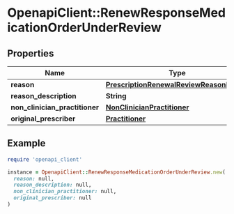 # OpenapiClient::RenewResponseMedicationOrderUnderReview

## Properties

| Name | Type | Description | Notes |
| ---- | ---- | ----------- | ----- |
| **reason** | [**PrescriptionRenewalReviewReasonHolder**](PrescriptionRenewalReviewReasonHolder.md) |  |  |
| **reason_description** | **String** |  | [optional] |
| **non_clinician_practitioner** | [**NonClinicianPractitioner**](NonClinicianPractitioner.md) |  | [optional] |
| **original_prescriber** | [**Practitioner**](Practitioner.md) |  |  |

## Example

```ruby
require 'openapi_client'

instance = OpenapiClient::RenewResponseMedicationOrderUnderReview.new(
  reason: null,
  reason_description: null,
  non_clinician_practitioner: null,
  original_prescriber: null
)
```

